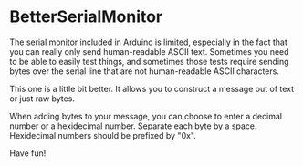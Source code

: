 # BetterSerialMonitor
The serial monitor included in Arduino is limited, especially in the fact that you can really only send human-readable ASCII text. Sometimes you need to be able to easily test things, and sometimes those tests require sending bytes over the serial line that are not human-readable ASCII characters.

This one is a little bit better. It allows you to construct a message out of text or just raw bytes. 

When adding bytes to your message, you can choose to enter a decimal number or a hexidecimal number. Separate each byte by a space. Hexidecimal numbers should be prefixed by "0x".

Have fun!

